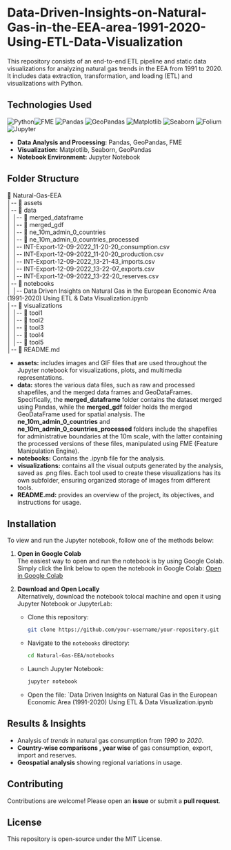 # Data-Driven-Insights-on-Natural-Gas-in-the-EEA-area-1991-2020-Using-ETL-Data-Visualization
This repository consists of an end-to-end ETL pipeline and static data visualizations for analyzing natural gas trends in the EEA from 1991 to 2020. It includes data extraction, transformation, and loading (ETL) and visualizations with Python.

## **Technologies Used**
![Python](https://img.shields.io/badge/python-3670A0?style=for-the-badge&logo=python&logoColor=ffdd54)![FME](https://img.shields.io/badge/FME-FCCF00?style=for-the-badge&logo=fme&logoColor=black) ![Pandas](https://img.shields.io/badge/pandas-%23150458.svg?style=for-the-badge&logo=pandas&logoColor=white&color=4B164C) ![GeoPandas](https://img.shields.io/badge/GeoPandas-00876c.svg?style=for-the-badge&logo=geopandas&logoColor=white) ![Matplotlib](https://img.shields.io/badge/Matplotlib-%23ffffff.svg?style=for-the-badge&logo=Matplotlib&logoColor=black&color=E52020) ![Seaborn](https://img.shields.io/badge/Seaborn-1f77b4.svg?style=for-the-badge&logo=seaborn&logoColor=white&color=C14600) ![Folium](https://img.shields.io/badge/Folium-3182bd?style=for-the-badge&logo=folium&logoColor=white)![Jupyter](https://img.shields.io/badge/Jupyter-DA5B0B?style=for-the-badge&logo=jupyter&logoColor=white)

- **Data Analysis and Processing:** Pandas, GeoPandas, FME
- **Visualization:** Matplotlib, Seaborn, GeoPandas
- **Notebook Environment:** Jupyter Notebook

## **Folder Structure**
📂 Natural-Gas-EEA  
│-- 📁 assets  
│-- 📁 data  
│   │-- 📁 merged_dataframe   
│   │-- 📁 merged_gdf  
│   │-- 📁 ne_10m_admin_0_countries  
│   │-- 📁 ne_10m_admin_0_countries_processed  
│   │-- INT-Export-12-09-2022_11-20-20_consumption.csv  
│   │-- INT-Export-12-09-2022_11-20-20_production.csv  
│   │-- INT-Export-12-09-2022_13-21-43_imports.csv  
│   │-- INT-Export-12-09-2022_13-22-07_exports.csv  
│   │-- INT-Export-12-09-2022_13-22-20_reserves.csv  
│-- 📁 notebooks  
│   │-- Data Driven Insights on Natural Gas in the European Economic Area (1991-2020) Using ETL & Data Visualization.ipynb  
│-- 📁 visualizations  
│   │-- 📁 tool1  
│   │-- 📁 tool2  
│   │-- 📁 tool3  
│   │-- 📁 tool4  
│   │-- 📁 tool5  
│-- 📄 README.md

- **assets:** includes images and GIF files that are used throughout the Jupyter notebook for visualizations, plots, and multimedia representations.
- **data:** stores the various data files, such as raw and processed shapefiles, and the merged data frames and GeoDataFrames.
  Specifically, the **merged_dataframe** folder contains the dataset merged using Pandas, while the **merged_gdf** folder holds the merged GeoDataFrame used for spatial analysis. The **ne_10m_admin_0_countries** and **ne_10m_admin_0_countries_processed** folders include the shapefiles for administrative boundaries at the 10m scale, with the latter containing the processed versions of these files, manipulated using FME (Feature Manipulation Engine).
- **notebooks:** Contains the .ipynb file for the analysis.
- **visualizations:** contains all the visual outputs generated by the analysis, saved as .png files. Each tool used to create these visualizations has its own subfolder, ensuring organized storage of images from different tools.
- **README.md:** provides an overview of the project, its objectives, and instructions for usage.

## Installation
To view and run the Jupyter notebook, follow one of the methods below:

1. **Open in Google Colab**  
   The easiest way to open and run the notebook is by using Google Colab. Simply click the link below to open the notebook in Google Colab:
   [Open in Google Colab](https://colab.research.google.com/github/Prasadmadhusanka/Data-Driven-Insights-on-Natural-Gas-in-the-EEA-area-1991-2020-Using-ETL-Data-Visualization/blob/main/notebooks/Data%20Driven%20Insights%20on%20Natural%20Gas%20in%20the%20European%20Economic%20Area%20(1991-2020)%20Using%20ETL%20%26%20Data%20Visualization.ipynb)
   
2. **Download and Open Locally**  
   Alternatively, download the notebook tolocal machine and open it using Jupyter Notebook or JupyterLab:
   - Clone this repository:
     ```bash
     git clone https://github.com/your-username/your-repository.git
     ```
   - Navigate to the `notebooks` directory:
     ```bash
     cd Natural-Gas-EEA/notebooks
     ```
   - Launch Jupyter Notebook:
     ```bash
     jupyter notebook
     ```
   - Open the file: `Data Driven Insights on Natural Gas in the European Economic Area (1991-2020) Using ETL & Data Visualization.ipynb

## **Results & Insights**
- Analysis of *trends* in natural gas consumption from *1990 to 2020*.
- **Country-wise comparisons , year wise** of gas consumption, export, import and reserves.
- **Geospatial analysis** showing regional variations in usage.

## **Contributing**
Contributions are welcome! Please open an **issue** or submit a **pull request**.

## **License**
This repository is open-source under the MIT License.






